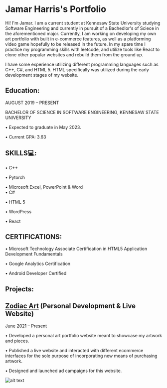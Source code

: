 # Jamar Harris's Portfolio

Hi! I'm Jamar. I am a current student at Kennesaw State University studying Software Engineering and currently in pursuit of a Bachedlor's of Sciece in the aforementioned major. Currently, I am working on developing my own art portfolio with built in e-commerce features, as well as a platforming video game hopefully to be released in the future. In my spare time I practice my programming skills with leetcode, and utilize tools like React to clone other popular websites and rebuild them from the ground up.

I have some experience utilizing different programming languages such as C++, C#, and HTML 5. HTML specifically was utilized during the early development stages of my website.


## Education:

AUGUST 2019 – PRESENT

BACHELOR OF SCIENCE IN SOFTWARE ENGINEERING, KENNESAW STATE UNIVERSITY

•	Expected to graduate in May 2023.

•	Current GPA: 3.63

## SKILLS💻:

•	C++

•	Pytorch

•	Microsoft Excel, PowerPoint & Word	
•	C#

•	HTML 5

•	WordPress

•	React

## CERTIFICATIONS:

•	Microsoft Technology Associate Certification in HTML5 Application Development Fundamentals

•	Google Analytics Certification 

•	Android Developer Certified


## Projects:

## [Zodiac Art](https://art-of-zodiac.com/) (Personal Development & Live Website)
June 2021 – Present

•	Developed a personal art portfolio website meant to showcase my artwork and pieces.

•	Published a live website and interacted with different ecommerce interfaces for the sole purpose of incorporating new means of purchasing artwork.

•	Designed and launched ad campaigns for this website.

![alt text](https://user-images.githubusercontent.com/69270601/148670262-dc8e5781-55e6-4dfd-bdf6-38653af23475.png "Logo Title Text 1")

